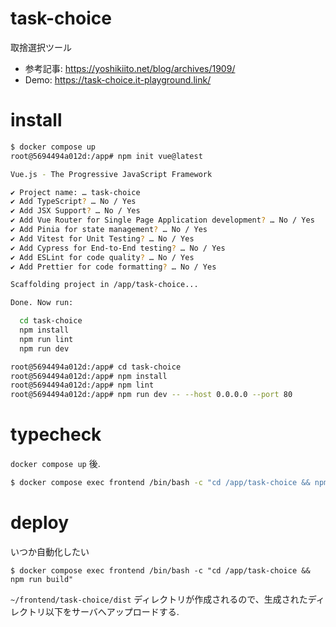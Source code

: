 # task-choice

取捨選択ツール

* 参考記事: https://yoshikiito.net/blog/archives/1909/
* Demo: https://task-choice.it-playground.link/

# install

```bash
$ docker compose up
root@5694494a012d:/app# npm init vue@latest

Vue.js - The Progressive JavaScript Framework

✔ Project name: … task-choice
✔ Add TypeScript? … No / Yes
✔ Add JSX Support? … No / Yes
✔ Add Vue Router for Single Page Application development? … No / Yes
✔ Add Pinia for state management? … No / Yes
✔ Add Vitest for Unit Testing? … No / Yes
✔ Add Cypress for End-to-End testing? … No / Yes
✔ Add ESLint for code quality? … No / Yes
✔ Add Prettier for code formatting? … No / Yes

Scaffolding project in /app/task-choice...

Done. Now run:

  cd task-choice
  npm install
  npm run lint
  npm run dev

root@5694494a012d:/app# cd task-choice
root@5694494a012d:/app# npm install
root@5694494a012d:/app# npm lint
root@5694494a012d:/app# npm run dev -- --host 0.0.0.0 --port 80
```


# typecheck

`docker compose up` 後.

```bash
$ docker compose exec frontend /bin/bash -c "cd /app/task-choice && npm run typecheck -- -w"
```

# deploy

いつか自動化したい

```
$ docker compose exec frontend /bin/bash -c "cd /app/task-choice && npm run build"
```

`~/frontend/task-choice/dist` ディレクトリが作成されるので、生成されたディレクトリ以下をサーバへアップロードする.
